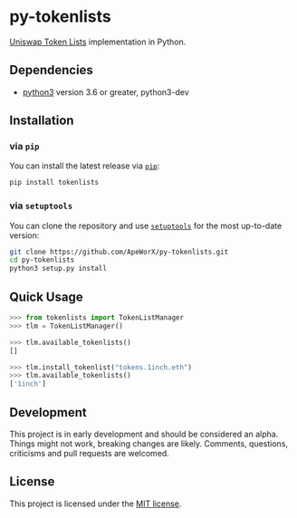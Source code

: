 # py-tokenlists

[Uniswap Token Lists](https://github.com/Uniswap/token-lists) implementation in Python.

## Dependencies

* [python3](https://www.python.org/downloads/release/python-368/) version 3.6 or greater, python3-dev

## Installation

### via `pip`

You can install the latest release via [`pip`](https://pypi.org/project/pip/):

```bash
pip install tokenlists
```

### via `setuptools`

You can clone the repository and use [`setuptools`](https://github.com/pypa/setuptools) for the most up-to-date version:

```bash
git clone https://github.com/ApeWorX/py-tokenlists.git
cd py-tokenlists
python3 setup.py install
```

## Quick Usage

```python
>>> from tokenlists import TokenListManager
>>> tlm = TokenListManager()

>>> tlm.available_tokenlists()
[]

>>> tlm.install_tokenlist("tokens.1inch.eth")
>>> tlm.available_tokenlists()
['1inch']
```

## Development

This project is in early development and should be considered an alpha. Things might not work, breaking changes are likely. Comments, questions, criticisms and pull requests are welcomed.

## License

This project is licensed under the [MIT license](LICENSE).
